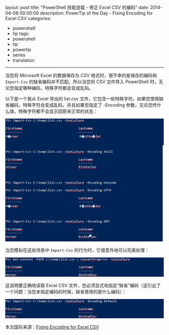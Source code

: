 ﻿layout: post
title: "PowerShell 技能连载 - 修正 Excel CSV 的编码"
date: 2014-04-08 00:00:00
description: PowerTip of the Day - Fixing Encoding for Excel CSV
categories:
- powershell
- tip
tags:
- powershell
- tip
- powertip
- series
- translation
---
当您将 Microsoft Excel 的数据保存为 CSV 格式时，很不幸的是保存的编码和 `Import-Csv` 的缺省编码并不匹配。所以当您将 CSV 文件导入 PowerShell 时，无论您指定哪种编码，特殊字符都会变成乱码。

以下是一个我从 Excel 导出的 list.csv 文件，它包含一些特殊字符。如果您使用缺省编码，特殊字符会变成乱码，并且如果您指定了 -Encoding 参数，无论您传什么值，特殊字符都不会显示回原来正常的状态：

![](/img/2014-04-08-fixing-encoding-for-excel-csv-001.png)

当您模拟在这些场景中 `Import-Csv` 的行为时，它很意外地可以完美处理：

![](/img/2014-04-08-fixing-encoding-for-excel-csv-002.png)

这说明要正确地读取 Excel CSV 文件，您必须显式地指定“缺省”编码（这引出了一个问题：当您未指定编码的时候，缺省使用的是什么编码）：

![](/img/2014-04-08-fixing-encoding-for-excel-csv-003.png)

<!--more-->
本文国际来源：[Fixing Encoding for Excel CSV](http://community.idera.com/powershell/powertips/b/tips/posts/fixing-encoding-for-excel-csv)
